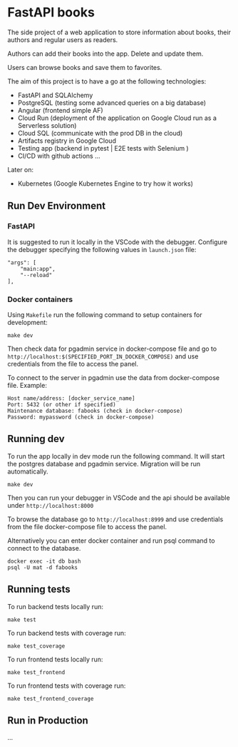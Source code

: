 # FastAPI books

The side project of a web application to store information about books, their authors and regular users as readers.

Authors can add their books into the app. Delete and update them.

Users can browse books and save them to favorites.

The aim of this project is to have a go at the following technologies:
- FastAPI and SQLAlchemy
- PostgreSQL (testing some advanced queries on a big database)
- Angular (frontend simple AF)
- Cloud Run (deployment of the application on Google Cloud run as a Serverless solution)
- Cloud SQL (communicate with the prod DB in the cloud)
- Artifacts registry in Google Cloud
- Testing app (backend in pytest | E2E tests with Selenium )
- CI/CD with github actions
...

Later on:
- Kubernetes (Google Kubernetes Engine to try how it works)


## Run Dev Environment
### FastAPI
It is suggested to run it locally in the VSCode with the debugger. Configure the debugger specifying the following values in `launch.json` file:
```
"args": [
    "main:app",
    "--reload"
],
```


### Docker containers
Using `Makefile` run the following command to setup containers for development:
```
make dev
```

Then check data for pgadmin service in docker-compose file and go to `http://localhost:$(SPECIFIED_PORT_IN_DOCKER_COMPOSE)` and use credentials from the file to access the panel.

To connect to the server in pgadmin use the data from docker-compose file.
Example:
```
Host name/address: [docker_service_name]
Port: 5432 (or other if specified)
Maintenance database: fabooks (check in docker-compose)
Password: mypassword (check in docker-compose)
```

## Running dev
To run the app locally in dev mode run the following command. It will start the postgres database and pgadmin service. Migration will be run automatically.
```
make dev
```

Then you can run your debugger in VSCode and the api should be available under `http://localhost:8000`

To browse the database go to `http://localhost:8999` and use credentials from the file docker-compose file to access the panel.

Alternatively you can enter docker container and run psql command to connect to the database.

```
docker exec -it db bash
psql -U mat -d fabooks
```


## Running tests
To run backend tests locally run:
```
make test
```

To run backend tests with coverage run:
```
make test_coverage
```

To run frontend tests locally run:
```
make test_frontend
```

To run frontend tests with coverage run:
```
make test_frontend_coverage
```



## Run in Production
...